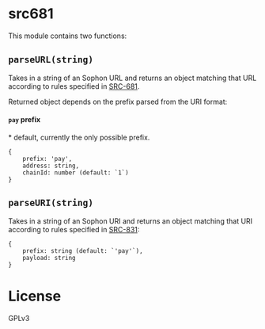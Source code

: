 # src681

This module contains two functions:

## `parseURL(string)`

Takes in a string of an Sophon URL and returns an object matching that URL according to rules specified in [SRC-681](https://sips.sophon.org/SIPS/sip-681).

Returned object depends on the prefix parsed from the URI format:

#### `pay` prefix
\* default, currently the only possible prefix.

```
{
    prefix: 'pay',
    address: string,
    chainId: number (default: `1`)
}
```

## `parseURI(string)`

Takes in a string of an Sophon URI and returns an object matching that URI according to rules specified in [SRC-831](https://sips.sophon.org/SIPS/sip-831):

```
{
    prefix: string (default: `'pay'`),
    payload: string
}
```

# License

GPLv3
